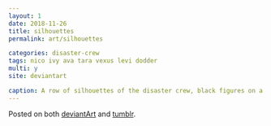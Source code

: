 ```yaml
---
layout: 1
date: 2018-11-26
title: silhouettes
permalink: art/silhouettes

categories: disaster-crew
tags: nico ivy ava tara vexus levi dodder
multi: y
site: deviantart

caption: A row of silhouettes of the disaster crew, black figures on a solid saturated rectangle.
---
```

Posted on both [deviantArt](https://www.deviantart.com/a-flyleaf/art/random-silhouettes-for-the-soul-774295071) and [tumblr](https://aflyleaf3.wordpress.com/2018/11/27/suddenly-silhouettes/).